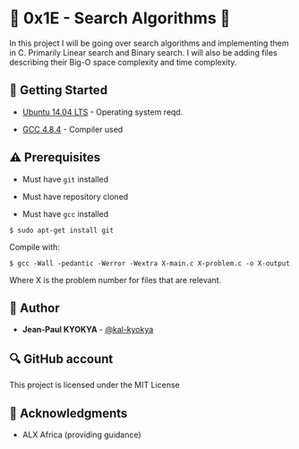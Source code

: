 # :shell: 0x1E - Search Algorithms :shell:

In this project I will be going over search algorithms and implementing them in C. Primarily Linear search and Binary search. I will also be adding files describing their Big-O space complexity and time complexity.

## :running: Getting Started

* [Ubuntu 14.04 LTS](http://releases.ubuntu.com/14.04/) - Operating system reqd.

* [GCC 4.8.4](https://gcc.gnu.org/gcc-4.8/) - Compiler used


## :warning: Prerequisites

* Must have `git` installed

* Must have repository cloned

* Must have `gcc` installed

```
$ sudo apt-get install git
```

Compile with:
```
$ gcc -Wall -pedantic -Werror -Wextra X-main.c X-problem.c -o X-output
```
Where X is the problem number for files that are relevant.

## :blue_book: Author
* **Jean-Paul KYOKYA** - [@kal-kyokya](https://github.com/kal-kyokya)

## :mag: GitHub account

This project is licensed under the MIT License



## :mega: Acknowledgments

* ALX Africa (providing guidance)